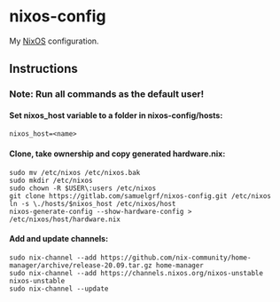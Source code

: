 nixos-config
============

My [NixOS](https://nixos.org) configuration.

Instructions
------------

### Note: Run all commands as the default user!

#### Set nixos_host variable to a folder in nixos-config/hosts:
```
nixos_host=<name>
```

#### Clone, take ownership and copy generated hardware.nix:
```
sudo mv /etc/nixos /etc/nixos.bak
sudo mkdir /etc/nixos
sudo chown -R $USER\:users /etc/nixos
git clone https://gitlab.com/samuelgrf/nixos-config.git /etc/nixos
ln -s \./hosts/$nixos_host /etc/nixos/host
nixos-generate-config --show-hardware-config > /etc/nixos/host/hardware.nix
```

#### Add and update channels:
```
sudo nix-channel --add https://github.com/nix-community/home-manager/archive/release-20.09.tar.gz home-manager
sudo nix-channel --add https://channels.nixos.org/nixos-unstable nixos-unstable
sudo nix-channel --update
```
